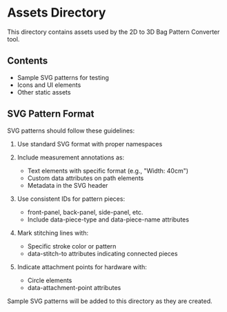 # Assets Directory

This directory contains assets used by the 2D to 3D Bag Pattern Converter tool.

## Contents

- Sample SVG patterns for testing
- Icons and UI elements
- Other static assets

## SVG Pattern Format

SVG patterns should follow these guidelines:

1. Use standard SVG format with proper namespaces
2. Include measurement annotations as:
   - Text elements with specific format (e.g., "Width: 40cm")
   - Custom data attributes on path elements
   - Metadata in the SVG header

3. Use consistent IDs for pattern pieces:
   - front-panel, back-panel, side-panel, etc.
   - Include data-piece-type and data-piece-name attributes

4. Mark stitching lines with:
   - Specific stroke color or pattern
   - data-stitch-to attributes indicating connected pieces

5. Indicate attachment points for hardware with:
   - Circle elements
   - data-attachment-point attributes

Sample SVG patterns will be added to this directory as they are created.
